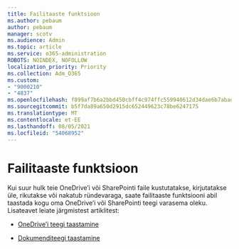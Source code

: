 ```yaml
---
title: Failitaaste funktsioon
ms.author: pebaum
author: pebaum
manager: scotv
ms.audience: Admin
ms.topic: article
ms.service: o365-administration
ROBOTS: NOINDEX, NOFOLLOW
localization_priority: Priority
ms.collection: Adm_O365
ms.custom:
- "9000210"
- "4837"
ms.openlocfilehash: f899af7b6a2bbd450cbff4c974ffc559940612d34dae6b7abad55441bfd9a9cc
ms.sourcegitcommit: b5f7da89a650d2915dc652449623c78be6247175
ms.translationtype: MT
ms.contentlocale: et-EE
ms.lasthandoff: 08/05/2021
ms.locfileid: "54068952"
---
```

# <a name="files-restore-feature"></a>Failitaaste funktsioon

Kui suur hulk teie OneDrive’i või SharePointi faile kustutatakse, kirjutatakse üle, rikutakse või nakatub ründevaraga, saate failitaaste funktsiooni abil taastada kogu oma OneDrive’i või SharePointi teegi varasema oleku. Lisateavet leiate järgmistest artiklitest:

- [OneDrive’i teegi taastamine](https://support.office.com/article/restore-your-onedrive-fa231298-759d-41cf-bcd0-25ac53eb8a150)

- [Dokumenditeegi taastamine](https://support.office.com/article/restore-a-document-library-317791c3-8bd0-4dfd-8254-3ca90883d39a)
